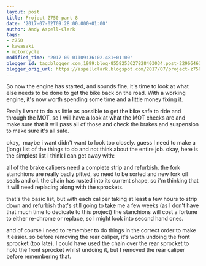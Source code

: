 ```yaml
---
layout: post
title: Project Z750 part 8
date: '2017-07-02T09:28:00.000+01:00'
author: Andy Aspell-Clark
tags:
- z750
- kawasaki
- motorcycle
modified_time: '2017-09-01T09:36:02.481+01:00'
blogger_id: tag:blogger.com,1999:blog-8558253627828403034.post-2296646370107098450
blogger_orig_url: https://aspellclark.blogspot.com/2017/07/project-z750-part-8.html
---
```



So now the engine has started, and sounds fine, it's time to look at what else needs to be done to get the bike back on the road. With a working engine, it's now worth spending some time and a little money fixing it.



Really I want to do as little as possible to get the bike safe to ride and through the MOT. so I will have a look at what the MOT checks are and make sure that it will pass all of those and check the brakes and suspension to make sure it's all safe.



okay, &nbsp;maybe i want didn't want to look too closely. guess I need to make a (long) list of the things to do and not think about the entire job. okay, here is the simplest list I think I can get away with:


all of the brake calipers need a complete strip and refurbish.
the fork stanchions are really badly pitted, so need to be sorted and new fork oil seals and oil.
the chain has rusted into its current shape, so i'm thinking that it will need replacing along with the sprockets.


that's the basic list, but with each caliper taking at least a few hours to strip down and refurbish that's still going to take me a few weeks (as I don't have that much time to dedicate to this project) the stanchions will cost a fortune to either re-chrome or replace, so I might look into second hand ones.



and of course i need to remember to do things in the correct order to make it easier. so before removing the rear caliper, it's worth undoing the front sprocket (too late). I could have used the chain over the rear sprocket to hold the front sprocket whilst undoing it, but I removed the rear caliper before remembering that.

